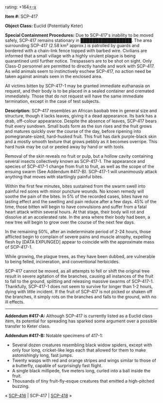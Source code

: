 rating: +164[+](javascript:; "I like it")[–](javascript:; "I don't like it")[x](javascript:; "Cancel my vote")

**Item #:** SCP-417

**Object Class:** Euclid (Potentially Keter)

**Special Containment Procedures:** Due to SCP-417's inability to be moved safely, SCP-417 remains stationary in █████████████████. The area surrounding SCP-417 (2.58 km² approx.) is patrolled by guards and bordered with a chain-link fence topped with barbed wire. Civilians are informed that a small village with a highly virulent plague is being quarantined until further notice. Trespassers are to be shot on sight. Only Class-D personnel are permitted to directly handle and work with SCP-417. As wild animals seem to instinctively eschew SCP-417, no action need be taken against animals seen in the enclosed area.

All victims bitten by SCP-417-1 may be granted immediate euthanasia on request, and their body is to be placed in a sealed container and cremated immediately. Those that do not request will have the same immediate termination, except in the case of test subjects.

**Description:** SCP-417 resembles an African baobab tree in general size and structure, though it lacks leaves, giving it a dead appearance. Its bark has a drab, off-colour appearance. Despite the absence of leaves, SCP-417 bears fruit every sundown. Small buds form as the sun rises and the fruit grows and matures quickly over the course of the day, before ripening into pomegranate-sized, hard-husked fruit. This fruit has dark purple-black skin and a mostly smooth texture that grows pebbly as it becomes overripe. This hard husk may be cut or peeled away by hand or with tools.

Removal of the skin reveals no fruit or pulp, but a hollow cavity containing several insects collectively known as SCP-417-1. The appearance and species of SCP-417-1 change from fruit to fruit, as well as the scope of the ensuing swarm (See Addendum #417-B). SCP-417-1 will unanimously attack anything that moves with startlingly painful bites.

Within the first few minutes, bites sustained from the swarm swell into painful red sores with minor puncture wounds. No known remedy will soothe the pain of the bites. In 5% of the recorded cases, bites have no lasting effect and the swelling and pain reduce after a few days. 45% of the time, those bitten will begin to have convulsions and suffer from a fatal heart attack within several hours. At that stage, their body will rot and dissolve at an accelerated rate. In the area where their body had been, a new tree will begin to grow over the course of the next few days.

In the remaining 50%, after an indeterminate period of 2-24 hours, those afflicted begin to complain of severe pains and muscle atrophy, expelling flesh by \[DATA EXPUNGED\] appear to coincide with the approximate mass of SCP-417-1.

While growing, the plague trees, as they have been dubbed, are vulnerable to being felled, incineration, and conventional herbicides.

SCP-417 cannot be moved, as all attempts to fell or shift the original tree result in severe agitation of the branches, causing all instances of the fruit to fall to the ground, splitting and releasing massive swarms of SCP-417-1. Thankfully, SCP-417-1 does not seem to survive for longer than 1-2 hours, dying with little incident. If the fruit of SCP-417 is not picked or shaken off the branches, it simply rots on the branches and falls to the ground, with no ill effects.

* * *

**Addendum #417-A:** Although SCP-417 is currently listed as a Euclid class item, its potential for spreading has sparked some argument over a possible transfer to Keter class.

**Addendum #417-B:** Notable specimens of 417-1:

*   Several dozen creatures resembling black widow spiders, except with only four long, cricket-like legs each that allowed for them to make astonishingly long, fast jumps.
*   Twenty wasps with red and orange stripes and wings similar to those of a butterfly, capable of surprisingly fast flight.
*   A single black millipede, five meters long, curled into a ball inside the fruit.
*   Thousands of tiny fruit-fly-esque creatures that emitted a high-pitched buzzing.

« [SCP-416](/scp-416) | SCP-417 | [SCP-418](/scp-418) »